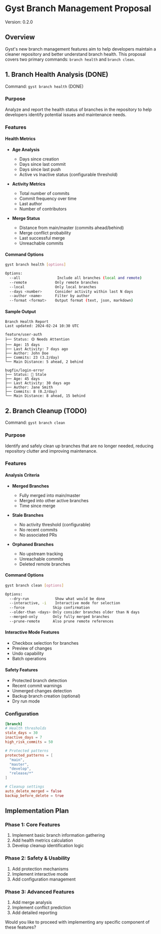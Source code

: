 # Gyst Branch Management Proposal

Version: 0.2.0

## Overview

Gyst's new branch management features aim to help developers maintain a cleaner repository and better understand branch health. This proposal covers two primary commands: `branch health` and `branch clean`.

## 1. Branch Health Analysis (DONE)

Command: `gyst branch health` (DONE)

### Purpose

Analyze and report the health status of branches in the repository to help developers identify potential issues and maintenance needs.

### Features

#### Health Metrics

- **Age Analysis**

  - Days since creation
  - Days since last commit
  - Days since last push
  - Active vs Inactive status (configurable threshold)

- **Activity Metrics**

  - Total number of commits
  - Commit frequency over time
  - Last author
  - Number of contributors

- **Merge Status**
  - Distance from main/master (commits ahead/behind)
  - Merge conflict probability
  - Last successful merge
  - Unreachable commits

#### Command Options

```bash
gyst branch health [options]

Options:
  --all                 Include all branches (local and remote)
  --remote             Only remote branches
  --local              Only local branches
  --days <number>      Consider activity within last N days
  --author <name>      Filter by author
  --format <format>    Output format (text, json, markdown)
```

#### Sample Output

```
Branch Health Report
Last updated: 2024-02-24 10:30 UTC

feature/user-auth
├── Status: 🟡 Needs Attention
├── Age: 15 days
├── Last Activity: 7 days ago
├── Author: John Doe
├── Commits: 23 (3.2/day)
└── Main Distance: 5 ahead, 2 behind

bugfix/login-error
├── Status: 🔴 Stale
├── Age: 45 days
├── Last Activity: 30 days ago
├── Author: Jane Smith
├── Commits: 8 (0.2/day)
└── Main Distance: 8 ahead, 15 behind
```

## 2. Branch Cleanup (TODO)

Command: `gyst branch clean`

### Purpose

Identify and safely clean up branches that are no longer needed, reducing repository clutter and improving maintenance.

### Features

#### Analysis Criteria

- **Merged Branches**

  - Fully merged into main/master
  - Merged into other active branches
  - Time since merge

- **Stale Branches**

  - No activity threshold (configurable)
  - No recent commits
  - No associated PRs

- **Orphaned Branches**
  - No upstream tracking
  - Unreachable commits
  - Deleted remote branches

#### Command Options

```bash
gyst branch clean [options]

Options:
  --dry-run            Show what would be done
  --interactive, -i    Interactive mode for selection
  --force             Skip confirmation
  --older-than <days> Only consider branches older than N days
  --merged-only       Only fully merged branches
  --prune-remote      Also prune remote references
```

#### Interactive Mode Features

- Checkbox selection for branches
- Preview of changes
- Undo capability
- Batch operations

#### Safety Features

- Protected branch detection
- Recent commit warnings
- Unmerged changes detection
- Backup branch creation (optional)
- Dry run mode

### Configuration

```toml
[branch]
# Health thresholds
stale_days = 30
inactive_days = 7
high_risk_commits = 50

# Protected patterns
protected_patterns = [
  "main",
  "master",
  "develop",
  "release/*"
]

# Cleanup settings
auto_delete_merged = false
backup_before_delete = true
```

## Implementation Plan

### Phase 1: Core Features

1. Implement basic branch information gathering
2. Add health metrics calculation
3. Develop cleanup identification logic

### Phase 2: Safety & Usability

1. Add protection mechanisms
2. Implement interactive mode
3. Add configuration management

### Phase 3: Advanced Features

1. Add merge analysis
2. Implement conflict prediction
3. Add detailed reporting

Would you like to proceed with implementing any specific component of these features?
